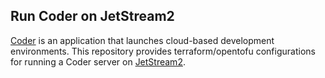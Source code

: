 ## Run Coder on JetStream2

[Coder](https://coder.com) is an application that launches cloud-based development environments. This repository
provides terraform/opentofu configurations for running a Coder server on [JetStream2](https://jetstream-cloud.org/). 